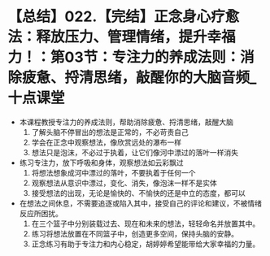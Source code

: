 # 【总结】022.【完结】正念身心疗愈法：释放压力、管理情绪，提升幸福力！：第03节：专注力的养成法则：消除疲惫、捋清思绪，敲醒你的大脑音频_十点课堂

-   本课程教授专注力的养成法则，帮助消除疲惫、捋清思绪，敲醒大脑
    1.  了解头脑不停冒出的想法是正常的，不必苛责自己
    2.  学会在正念中观察想法，像欣赏远处的瀑布一样
    3.  想法只是泡沫，不必过于执着，让它们像河中漂过的落叶一样消失
-   练习专注力，放下呼吸和身体，观察想法如云彩飘过
    1.  将想法想象成河中漂过的落叶，不要执着于任何一个
    2.  观察想法从意识中漂过，变化、消失，像泡沫一样不是实体
    3.  接受想法的出现，无论是愉快的、不愉快的还是中立的态度，都可以
-   在想法之间休息，不需要追逐或陷入其中，接受自己的评论和建议，不被情绪反应所困扰。
    1.  在三个篮子中分别装载过去、现在和未来的想法，轻轻命名并放置其中。
    2.  练习将想法放置在不同篮子中，创造更多空间，保持头脑的安静。
    3.  正念练习有助于专注力和内心稳定，胡婷婷希望能带给大家幸福的力量。